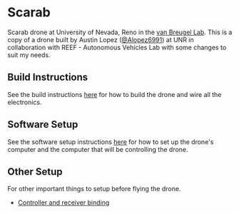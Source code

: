 # Scarab
Scarab drone at University of Nevada, Reno in the [van Breugel Lab](https://github.com/vanbreugel-lab). This is a copy of a drone built by Austin Lopez ([@Alopez6991](https://github.com/Alopez6991)) at UNR in collaboration with REEF - Autonomous Vehicles Lab with some changes to suit my needs. 
## Build Instructions
See the build instructions [here](https://github.com/jadenmecham/Scarab/blob/main/Build%20Instuctions/BuildInstructions.md) for how to build the drone and wire all the electronics.
## Software Setup
See the software setup instructions [here]([https://github.com/jadenmecham/Scarab/blob/main/Software%20Setup/SoftwareSetup.md](https://github.com/jadenmecham/Scarab/tree/main/Software%20Setup)) for how to set up the drone's computer and the computer that will be controlling the drone. 
## Other Setup
For other important things to setup before flying the drone. 
- [Controller and receiver binding](https://github.com/jadenmecham/Scarab/blob/main/Other%20Setup/ControllerBinding.md)
